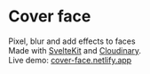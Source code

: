 # Cover face
Pixel, blur and add effects to faces <br />
Made with [SvelteKit](https://kit.svelte.dev) and [Cloudinary](https://cloudinary.com). <br/>
Live demo: [cover-face.netlify.app](https://cover-face.netlify.app)
